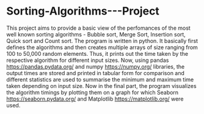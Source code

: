 # Sorting-Algorithms---Project
This project aims to provide a basic view of the perfomances of the most well known sorting algorithms - Bubble sort, Merge Sort, Insertion sort, Quick sort and Count sort. The program is written in python. 
It basically first defines the algorithms and then creates multiple arrays of size ranging from 100 to 50,000 random elements. Thus, it prints out the time taken by the respective algorithm for different input sizes. Now, using pandas https://pandas.pydata.org/ and numpy https://numpy.org/ libraries, the output times are stored and printed in tabular form for comparison and different statistics are used to summarise the minimum and maximum time taken depending on input size. 
Now in the final part, the program visualizes the algorithm timings by plotting them on a graph for which Seaborn https://seaborn.pydata.org/ and Matplotlib https://matplotlib.org/ were used. 
